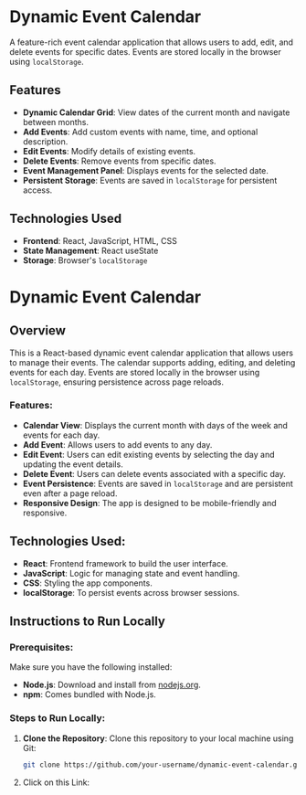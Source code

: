 # Dynamic Event Calendar

A feature-rich event calendar application that allows users to add, edit, and delete events for specific dates. Events are stored locally in the browser using `localStorage`.

## Features

- **Dynamic Calendar Grid**: View dates of the current month and navigate between months.
- **Add Events**: Add custom events with name, time, and optional description.
- **Edit Events**: Modify details of existing events.
- **Delete Events**: Remove events from specific dates.
- **Event Management Panel**: Displays events for the selected date.
- **Persistent Storage**: Events are saved in `localStorage` for persistent access.

## Technologies Used

- **Frontend**: React, JavaScript, HTML, CSS
- **State Management**: React useState
- **Storage**: Browser's `localStorage`

# Dynamic Event Calendar

## Overview

This is a React-based dynamic event calendar application that allows users to manage their events. The calendar supports adding, editing, and deleting events for each day. Events are stored locally in the browser using `localStorage`, ensuring persistence across page reloads.

### Features:

- **Calendar View**: Displays the current month with days of the week and events for each day.
- **Add Event**: Allows users to add events to any day.
- **Edit Event**: Users can edit existing events by selecting the day and updating the event details.
- **Delete Event**: Users can delete events associated with a specific day.
- **Event Persistence**: Events are saved in `localStorage` and are persistent even after a page reload.
- **Responsive Design**: The app is designed to be mobile-friendly and responsive.

## Technologies Used:

- **React**: Frontend framework to build the user interface.
- **JavaScript**: Logic for managing state and event handling.
- **CSS**: Styling the app components.
- **localStorage**: To persist events across browser sessions.

## Instructions to Run Locally

### Prerequisites:

Make sure you have the following installed:

- **Node.js**: Download and install from [nodejs.org](https://nodejs.org/).
- **npm**: Comes bundled with Node.js.

### Steps to Run Locally:

1. **Clone the Repository**:
   Clone this repository to your local machine using Git:
   ```bash
   git clone https://github.com/your-username/dynamic-event-calendar.git
   ```
2. Click on this Link:
